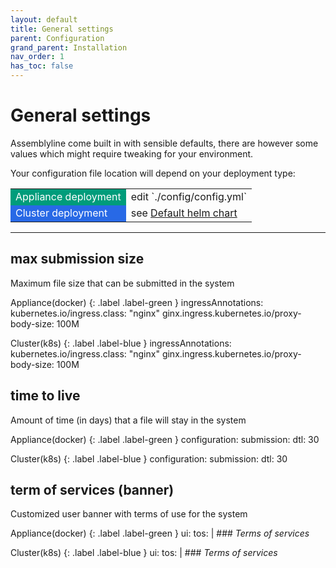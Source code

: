 ```yaml
---
layout: default
title: General settings
parent: Configuration
grand_parent: Installation
nav_order: 1
has_toc: false
---
```


# General settings

Assemblyline come built in with sensible defaults, there are however some values which might require tweaking for your environment.

Your configuration file location will depend on your deployment type:

<table>
<tr>
<td style="background-color:#009c7b"><text style="color:white;">Appliance deployment</text></td>
<td> edit `./config/config.yml` </td>
</tr>
<tr>
<td style="background-color:#2869e6"><text style="color:white;">Cluster deployment</text></td>
<td> see <a href="https://github.com/CybercentreCanada/assemblyline-helm-chart/blob/master/assemblyline/values.yaml"> Default helm chart</a> </td>
</tr>
</table>

<hr>

## max submission size
Maximum file size that can be submitted in the system

Appliance(docker)
{: .label .label-green }
    ingressAnnotations:
        kubernetes.io/ingress.class: "nginx"
        ginx.ingress.kubernetes.io/proxy-body-size: 100M

Cluster(k8s)
{: .label .label-blue }
    ingressAnnotations:
        kubernetes.io/ingress.class: "nginx"
        ginx.ingress.kubernetes.io/proxy-body-size: 100M


## time to live
Amount of time (in days) that a file will stay in the system

Appliance(docker)
{: .label .label-green }
    configuration:
        submission:
            dtl: 30

Cluster(k8s)
{: .label .label-blue }
    configuration:
        submission:
            dtl: 30

## term of services (banner)
Customized user banner with terms of use for the system

Appliance(docker)
{: .label .label-green }
    ui:
        tos: | 
            ### *Terms of services*

Cluster(k8s)
{: .label .label-blue }
    ui:
        tos: | 
            ### *Terms of services*